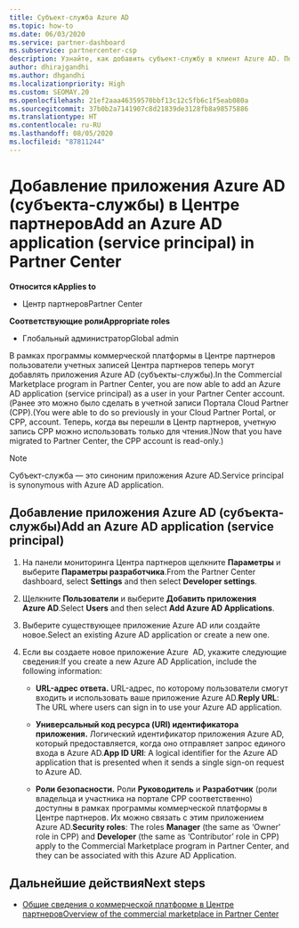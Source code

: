 ```yaml
---
title: Субъект-служба Azure AD
ms.topic: how-to
ms.date: 06/03/2020
ms.service: partner-dashboard
ms.subservice: partnercenter-csp
description: Узнайте, как добавить субъект-службу в клиент Azure AD. Подразумевается добавление приложения Azure AD (субъекта-службы) в Центре партнеров.
author: dhirajgandhi
ms.author: dhgandhi
ms.localizationpriority: High
ms.custom: SEOMAY.20
ms.openlocfilehash: 21ef2aaa46359570bbf13c12c5fb6c1f5eab080a
ms.sourcegitcommit: 37b0b2a7141907c8d21839de3128fb8a98575886
ms.translationtype: HT
ms.contentlocale: ru-RU
ms.lasthandoff: 08/05/2020
ms.locfileid: "87811244"
---
```

# <a name="add-an-azure-ad-application-service-principal-in-partner-center"></a><span data-ttu-id="37a59-104">Добавление приложения Azure AD (субъекта-службы) в Центре партнеров</span><span class="sxs-lookup"><span data-stu-id="37a59-104">Add an Azure AD application (service principal) in Partner Center</span></span>

<span data-ttu-id="37a59-105">**Относится к**</span><span class="sxs-lookup"><span data-stu-id="37a59-105">**Applies to**</span></span>

- <span data-ttu-id="37a59-106">Центр партнеров</span><span class="sxs-lookup"><span data-stu-id="37a59-106">Partner Center</span></span>

<span data-ttu-id="37a59-107">**Соответствующие роли**</span><span class="sxs-lookup"><span data-stu-id="37a59-107">**Appropriate roles**</span></span>

- <span data-ttu-id="37a59-108">Глобальный администратор</span><span class="sxs-lookup"><span data-stu-id="37a59-108">Global admin</span></span>

<span data-ttu-id="37a59-109">В рамках программы коммерческой платформы в Центре партнеров пользователи учетных записей Центра партнеров теперь могут добавлять приложения Azure AD (субъекты-службы).</span><span class="sxs-lookup"><span data-stu-id="37a59-109">In the Commercial Marketplace program in Partner Center, you are now able to add an Azure AD application (service principal) as a user in your Partner Center account.</span></span> <span data-ttu-id="37a59-110">(Ранее это можно было сделать в учетной записи Портала Cloud Partner (CPP).</span><span class="sxs-lookup"><span data-stu-id="37a59-110">(You were able to do so previously in your Cloud Partner Portal, or CPP, account.</span></span> <span data-ttu-id="37a59-111">Теперь, когда вы перешли в Центр партнеров, учетную запись CPP можно использовать только для чтения.)</span><span class="sxs-lookup"><span data-stu-id="37a59-111">Now that you have migrated to Partner Center, the CPP account is read-only.)</span></span>
 
>[!Note] 
><span data-ttu-id="37a59-112">Субъект-служба — это синоним приложения Azure AD.</span><span class="sxs-lookup"><span data-stu-id="37a59-112">Service principal is synonymous with Azure AD application.</span></span>

## <a name="add-an-azure-ad-application-service-principal"></a><span data-ttu-id="37a59-113">Добавление приложения Azure AD (субъекта-службы)</span><span class="sxs-lookup"><span data-stu-id="37a59-113">Add an Azure AD application (service principal)</span></span>

1. <span data-ttu-id="37a59-114">На панели мониторинга Центра партнеров щелкните **Параметры** и выберите **Параметры разработчика**.</span><span class="sxs-lookup"><span data-stu-id="37a59-114">From the Partner Center dashboard, select **Settings** and then select **Developer settings**.</span></span>

2. <span data-ttu-id="37a59-115">Щелкните **Пользователи** и выберите **Добавить приложения Azure AD**.</span><span class="sxs-lookup"><span data-stu-id="37a59-115">Select **Users** and then select **Add Azure AD Applications**.</span></span>

3. <span data-ttu-id="37a59-116">Выберите существующее приложение Azure AD или создайте новое.</span><span class="sxs-lookup"><span data-stu-id="37a59-116">Select an existing Azure AD application or create a new one.</span></span>

4. <span data-ttu-id="37a59-117">Если вы создаете новое приложение Azure  AD, укажите следующие сведения:</span><span class="sxs-lookup"><span data-stu-id="37a59-117">If you create a new Azure AD Application, include the following information:</span></span>  

   - <span data-ttu-id="37a59-118">**URL-адрес ответа.** URL-адрес, по которому пользователи смогут входить и использовать ваше приложение Azure AD.</span><span class="sxs-lookup"><span data-stu-id="37a59-118">**Reply URL**: The URL where users can sign in to use your Azure AD application.</span></span>

   - <span data-ttu-id="37a59-119">**Универсальный код ресурса (URI) идентификатора приложения.** Логический идентификатор приложения Azure AD, который предоставляется, когда оно отправляет запрос единого входа в Azure AD.</span><span class="sxs-lookup"><span data-stu-id="37a59-119">**App ID URI**: A logical identifier for the Azure AD application that is presented when it sends a single sign-on request to Azure AD.</span></span>

   - <span data-ttu-id="37a59-120">**Роли безопасности.** Роли **Руководитель** и **Разработчик** (роли владельца и участника на портале CPP соответственно) доступны в рамках программы коммерческой платформы в Центре партнеров. Их можно связать с этим приложением Azure AD.</span><span class="sxs-lookup"><span data-stu-id="37a59-120">**Security roles**: The roles **Manager** (the same as  ‘Owner’ role in CPP) and **Developer** (the same as ‘Contributor’ role in CPP) apply to the Commercial Marketplace program in Partner Center, and they can be associated with this Azure AD Application.</span></span>  

## <a name="next-steps"></a><span data-ttu-id="37a59-121">Дальнейшие действия</span><span class="sxs-lookup"><span data-stu-id="37a59-121">Next steps</span></span>

- [<span data-ttu-id="37a59-122">Общие сведения о коммерческой платформе в Центре партнеров</span><span class="sxs-lookup"><span data-stu-id="37a59-122">Overview of the commercial marketplace in Partner Center</span></span>](csp-commercial-marketplace-overview.md)